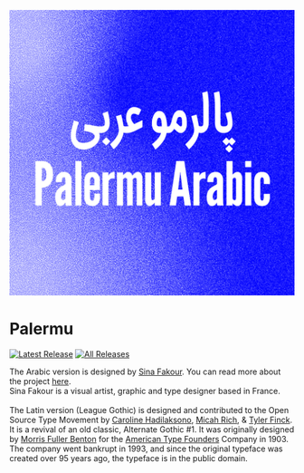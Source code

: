![Palermu](https://github.com/SinaFakour/palermu/blob/master/images/palermu4.jpg)

Palermu
=======
[![Latest Release](https://img.shields.io/github/v/release/SinaFakour/palermu?label=Download%20Release&logo=Github)](https://github.com/SinaFakour/palermu/releases/latest)
[![All Releases](https://img.shields.io/github/downloads/SinaFakour/palermu/total)](https://github.com/SinaFakour/palermu/releases)

The Arabic version is designed by [Sina Fakour](https://www.sinafakour.com/). You can read more about the project [here](https://www.sinafakour.com/palermu/index.html).<br>
Sina Fakour is a visual artist, graphic and type designer based in France. 
<br><br>
The Latin version (League Gothic) is designed and contributed to the Open Source Type Movement by [Caroline Hadilaksono](https://www.hadilaksono.com/), [Micah Rich](https://micahrich.com/), & [Tyler Finck](https://www.tylerfinck.com/). It is a revival of an old classic, Alternate Gothic #1.
It was originally designed by [Morris Fuller Benton](https://en.wikipedia.org/wiki/Morris_Fuller_Benton) for the [American Type Founders](https://en.wikipedia.org/wiki/American_Type_Founders) Company in 1903. The company went bankrupt in 1993, and since the original typeface was created over 95 years ago, the typeface is in the public domain.

